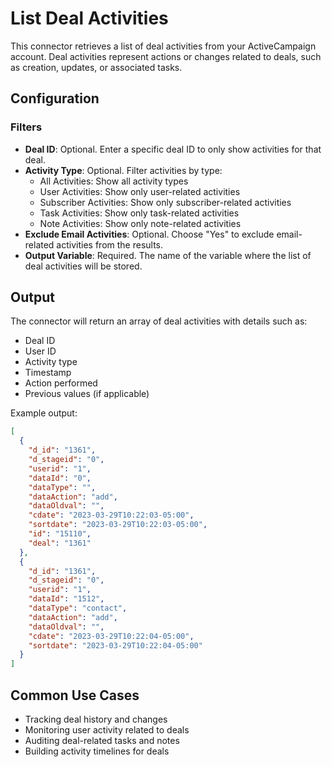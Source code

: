# List Deal Activities

This connector retrieves a list of deal activities from your ActiveCampaign account. Deal activities represent actions or changes related to deals, such as creation, updates, or associated tasks.

## Configuration

### Filters

- **Deal ID**: Optional. Enter a specific deal ID to only show activities for that deal.
- **Activity Type**: Optional. Filter activities by type:
  - All Activities: Show all activity types
  - User Activities: Show only user-related activities
  - Subscriber Activities: Show only subscriber-related activities
  - Task Activities: Show only task-related activities
  - Note Activities: Show only note-related activities
- **Exclude Email Activities**: Optional. Choose "Yes" to exclude email-related activities from the results.
- **Output Variable**: Required. The name of the variable where the list of deal activities will be stored.

## Output

The connector will return an array of deal activities with details such as:
- Deal ID
- User ID
- Activity type
- Timestamp
- Action performed
- Previous values (if applicable)

Example output:
```json
[
  {
    "d_id": "1361",
    "d_stageid": "0",
    "userid": "1",
    "dataId": "0",
    "dataType": "",
    "dataAction": "add",
    "dataOldval": "",
    "cdate": "2023-03-29T10:22:03-05:00",
    "sortdate": "2023-03-29T10:22:03-05:00",
    "id": "15110",
    "deal": "1361"
  },
  {
    "d_id": "1361",
    "d_stageid": "0",
    "userid": "1",
    "dataId": "1512",
    "dataType": "contact",
    "dataAction": "add",
    "dataOldval": "",
    "cdate": "2023-03-29T10:22:04-05:00",
    "sortdate": "2023-03-29T10:22:04-05:00"
  }
]
```

## Common Use Cases

- Tracking deal history and changes
- Monitoring user activity related to deals
- Auditing deal-related tasks and notes
- Building activity timelines for deals